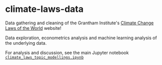 # climate-laws-data

Data gathering and cleaning of the Grantham Institute's [Climate Change Laws of the World](https://climate-laws.org/) website!

Data exploration, econometrics analysis and machine learning analysis of the underlying data.

For analysis and discussion, see the main Jupyter notebook [<code>climate_laws_topic_modellings.ipynb</code>](https://github.com/viethungha0610/climate-laws-data/blob/master/climate_laws_topic_modellings.ipynb)
